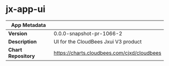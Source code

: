 # jx-app-ui

|App Metadata||
|---|---|
| **Version** | 0.0.0-snapshot-pr-1066-2 |
| **Description** | UI for the CloudBees Jxui V3 product |
| **Chart Repository** | https://charts.cloudbees.com/cjxd/cloudbees |
